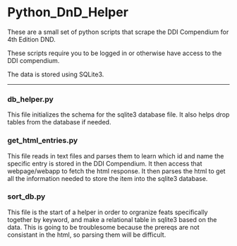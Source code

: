 # Python_DnD_Helper

These are a small set of python scripts that scrape the DDI Compendium for 4th Edition DND.

These scripts require you to be logged in or otherwise have access to the DDI compendium.

The data is stored using SQLite3.

---

### db_helper.py
This file initializes the schema for the sqlite3 database file.  It also helps drop tables from the database if needed.

### get_html_entries.py
This file reads in text files and parses them to learn which id and name the specific entry is stored in the DDI Compendium.  It then access that webpage/webapp to fetch the html response.  It then parses the html to get all the information needed to store the item into the sqlite3 database.

### sort_db.py
This file is the start of a helper in order to orgranize feats specifically together by keyword, and make a relational table in sqlite3 based on the data.  This is going to be troublesome because the prereqs are not consistant in the html, so parsing them will be difficult.
